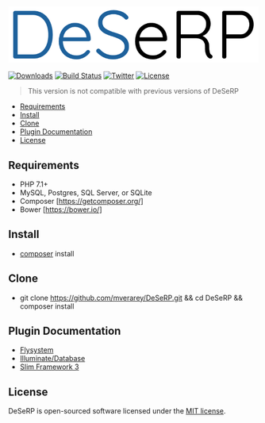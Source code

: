 ![DeSeRP](https://raw.githubusercontent.com/mverarey/DeSeRP/master/assets/DeSeRP.png)

[![Downloads](https://img.shields.io/github/downloads/mverarey/DeSeRP/total.svg)](https://github.com/mverarey/DeSeRP)
[![Build Status](https://api.travis-ci.org/mverarey/DeSeRP.svg?branch=master)](https://travis-ci.org/mverarey/DeSeRP)
[![Twitter](https://img.shields.io/badge/twitter-@mverarey-blue.svg?style=flat)](http://twitter.com/mverarey)
[![License](https://img.shields.io/badge/license-MIT-green.svg?style=flat)](https://github.com/mverarey/DeSeRP/blob/master/LICENSE)

> This version is not compatible with previous versions of DeSeRP

- [Requirements](#requirements)
- [Install](#install)
- [Clone](#clone)
- [Plugin Documentation](#plugin-documentation)
- [License](#license)

## Requirements

- PHP 7.1+
- MySQL, Postgres, SQL Server, or SQLite
- Composer [https://getcomposer.org/]
- Bower [https://bower.io/]

## Install
- [composer](https://getcomposer.org/) install

## Clone
- git clone https://github.com/mverarey/DeSeRP.git && cd DeSeRP && composer install

## Plugin Documentation
- [Flysystem](https://flysystem.thephpleague.com/)
- [Illuminate/Database](https://github.com/illuminate/database)
- [Slim Framework 3](https://www.slimframework.com/)

## License

DeSeRP is open-sourced software licensed under the [MIT license](http://opensource.org/licenses/MIT).
